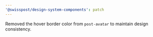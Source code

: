 ```yaml
---
'@swisspost/design-system-components': patch
---
```


Removed the hover border color from `post-avatar` to maintain design consistency.
